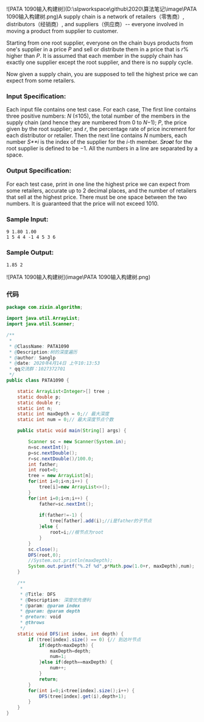 ![PATA 1090输入构建树](D:\slpworkspace\github\2020\算法笔记\image\PATA 1090输入构建树.png)A supply chain is a network of retailers（零售商）, distributors（经销商）, and suppliers（供应商）-- everyone involved in moving a product from supplier to customer.

Starting from one root supplier, everyone on the chain buys products from one's supplier in a price *P* and sell or distribute them in a price that is *r*% higher than *P*. It is assumed that each member in the supply chain has exactly one supplier except the root supplier, and there is no supply cycle.

Now given a supply chain, you are supposed to tell the highest price we can expect from some retailers.

### Input Specification:

Each input file contains one test case. For each case, The first line contains three positive numbers: *N* (≤105), the total number of the members in the supply chain (and hence they are numbered from 0 to *N*−1); *P*, the price given by the root supplier; and *r*, the percentage rate of price increment for each distributor or retailer. Then the next line contains *N* numbers, each number *S**i* is the index of the supplier for the *i*-th member. *S**r**o**o**t* for the root supplier is defined to be −1. All the numbers in a line are separated by a space.

### Output Specification:

For each test case, print in one line the highest price we can expect from some retailers, accurate up to 2 decimal places, and the number of retailers that sell at the highest price. There must be one space between the two numbers. It is guaranteed that the price will not exceed 1010.

### Sample Input:

```in
9 1.80 1.00
1 5 4 4 -1 4 5 3 6
```

### Sample Output:

```out
1.85 2
```



![PATA 1090输入构建树](image\PATA 1090输入构建树.png)

### 代码

```java
package com.zixin.algorithm;

import java.util.ArrayList;
import java.util.Scanner;

/**
 * 
 * @ClassName: PATA1090
 * @Description:树的深度遍历
 * @author: Sanglp
 * @date: 2020年4月14日 上午10:13:53 
 * qq交流群：1027372701
 */
public class PATA1090 {

	static ArrayList<Integer>[] tree ;
	static double p;
	static double r;
	static int n;
	static int maxDepth = 0;// 最大深度
	static int num = 0;// 最大深度节点个数

	public static void main(String[] args) {

		Scanner sc = new Scanner(System.in);
		n=sc.nextInt();
		p=sc.nextDouble();
		r=sc.nextDouble()/100.0;
		int father;
		int root=0;
		tree = new ArrayList[n];
		for(int i=0;i<n;i++) {
			tree[i]=new ArrayList<>();
		}
		for(int i=0;i<n;i++) {
			father=sc.nextInt();
		
			if(father!=-1) {
				tree[father].add(i);//i是father的子节点
			}else {
				root=i;//根节点为root
			}
		}
		sc.close();
		DFS(root,0);
		//System.out.println(maxDepth);
		System.out.printf("%.2f %d",p*Math.pow(1.0+r, maxDepth),num);
	}

	/**
	 * 
	 * @Title: DFS   
	 * @Description: 深度优先便利 
	 * @param: @param index
	 * @param: @param depth      
	 * @return: void      
	 * @throws
	 */
	static void DFS(int index, int depth) {
		if (tree[index].size() == 0) {// 到达叶节点
			if(depth>maxDepth) {
				maxDepth=depth;
				num=1;
			}else if(depth==maxDepth) {
				num++;
			}
			return;
		}
		for(int i=0;i<tree[index].size();i++) {
			DFS(tree[index].get(i),depth+1);
		}
	}
}

```

